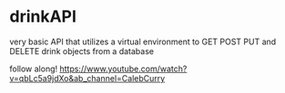# drinkAPI
very basic API that utilizes a virtual environment to GET POST PUT and DELETE drink objects from a database

follow along!
https://www.youtube.com/watch?v=qbLc5a9jdXo&ab_channel=CalebCurry 
